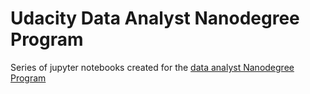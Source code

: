 # Udacity Data Analyst Nanodegree Program

Series of jupyter notebooks created for the [data analyst Nanodegree Program](https://www.udacity.com/course/data-analyst-nanodegree--nd002)
